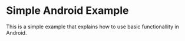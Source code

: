 Simple Android Example
======================

This is a simple example that explains how to use basic functionallity in Android.
